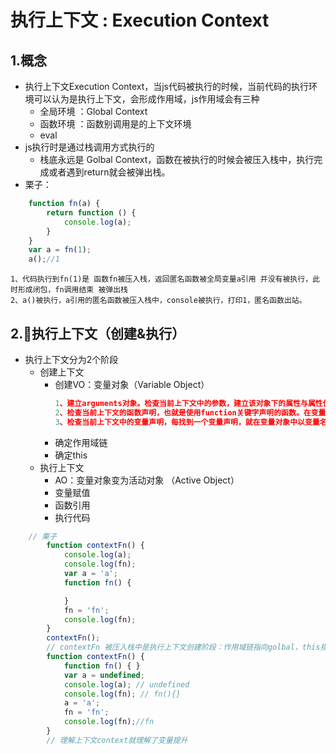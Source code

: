 # 执行上下文 : Execution Context
## 1.概念
* 执行上下文Execution Context，当js代码被执行的时候，当前代码的执行环境可以认为是执行上下文，会形成作用域，js作用域会有三种
    * 全局环境 ：Global Context
    * 函数环境 ：函数别调用是的上下文环境
    * eval
* js执行时是通过栈调用方式执行的
    * 栈底永远是 Golbal Context，函数在被执行的时候会被压入栈中，执行完成或者遇到return就会被弹出栈。
* 栗子：
```js
    function fn(a) {
        return function () {
            console.log(a);
        }
    }
    var a = fn(1);
    a();//1
```
    1、代码执行到fn(1)是 函数fn被压入栈，返回匿名函数被全局变量a引用 并没有被执行，此时形成闭包，fn调用结束 被弹出栈
    2、a()被执行，a引用的匿名函数被压入栈中，console被执行，打印1，匿名函数出站。
## 2.执行上下文（创建&执行）
* 执行上下文分为2个阶段
    * 创建上下文
        * 创建VO：变量对象（Variable Object）
            ```js
            1、建立arguments对象。检查当前上下文中的参数，建立该对象下的属性与属性值。
            2、检查当前上下文的函数声明，也就是使用function关键字声明的函数。在变量对象中以函数名建立一个属性，属性值为指向该函数所在内存地址的引用。如果函数名的属性已经存在，那么该属性将会被新的引用所覆盖。
            3、检查当前上下文中的变量声明，每找到一个变量声明，就在变量对象中以变量名建立一个属性，属性值为undefined。如果该变量名的属性已经存在，为了防止同名的函数被修改为undefined，则会直接跳过，原属性值不会被修改。
            ```
        * 确定作用域链
        * 确定this
    * 执行上下文
        * AO：变量对象变为活动对象 （Active Object）
        * 变量赋值
        * 函数引用
        * 执行代码
```js
    // 栗子
        function contextFn() {
            console.log(a);
            console.log(fn);
            var a = 'a';
            function fn() {

            }
            fn = 'fn';
            console.log(fn);
        }
        contextFn();
        // contextFn 被压入栈中是执行上下文创建阶段：作用域链指向golbal，this指向window
        function contextFn() {
            function fn() { }
            var a = undefined;
            console.log(a); // undefined
            console.log(fn); // fn(){}
            a = 'a';
            fn = 'fn';
            console.log(fn);//fn
        }
        // 理解上下文context就理解了变量提升
```